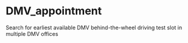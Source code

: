 DMV_appointment
===============

Search for earliest available DMV behind-the-wheel driving test slot in multiple DMV offices
